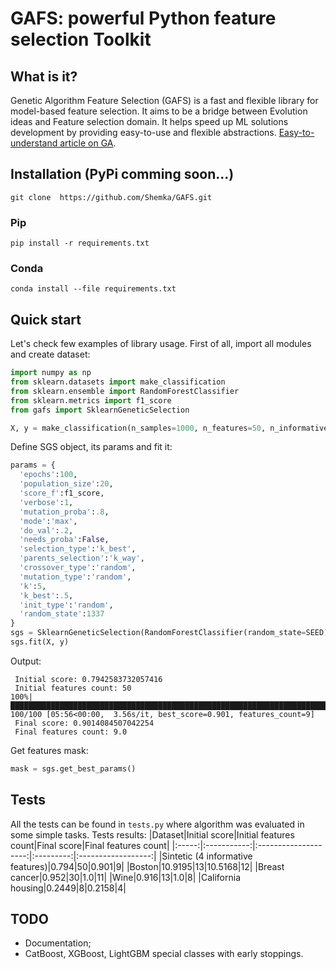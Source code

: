# GAFS: powerful Python feature selection Toolkit

## What is it?
Genetic Algorithm Feature Selection (GAFS) is a fast and flexible library for model-based feature selection. It aims to be a bridge between Evolution ideas and Feature selection domain. It helps speed up ML solutions development by providing easy-to-use and flexible abstractions. [Easy-to-understand article on GA](https://towardsdatascience.com/introduction-to-genetic-algorithms-including-example-code-e396e98d8bf3).

## Installation (PyPi comming soon...)
```git clone  https://github.com/Shemka/GAFS.git```
### Pip
```pip install -r requirements.txt```
### Conda
```conda install --file requirements.txt```

## Quick start
Let's check few examples of library usage. First of all, import all modules and create dataset:
```python
import numpy as np
from sklearn.datasets import make_classification
from sklearn.ensemble import RandomForestClassifier  
from sklearn.metrics import f1_score
from gafs import SklearnGeneticSelection

X, y = make_classification(n_samples=1000, n_features=50, n_informative=4, n_repeated=0, n_classes=2, shuffle=True, random_state=0)
```
Define SGS object, its params and fit it:
```python
params = {
  'epochs':100,
  'population_size':20,
  'score_f':f1_score,
  'verbose':1,
  'mutation_proba':.8,
  'mode':'max',
  'do_val':.2,
  'needs_proba':False,
  'selection_type':'k_best',
  'parents_selection':'k_way',
  'crossover_type':'random',
  'mutation_type':'random',
  'k':5,
  'k_best':.5,
  'init_type':'random',
  'random_state':1337
}
sgs = SklearnGeneticSelection(RandomForestClassifier(random_state=SEED), params)
sgs.fit(X, y)
```
Output:
```
 Initial score: 0.7942583732057416 
 Initial features count: 50 
100%|█████████████████████████████████████████████████████████████████████████████████████████████████████████████████████████████| 100/100 [05:56<00:00,  3.56s/it, best_score=0.901, features_count=9]
 Final score: 0.9014084507042254 
 Final features count: 9.0 
```
Get features mask:
```python
mask = sgs.get_best_params()
```
## Tests
  All the tests can be found in `tests.py` where algorithm was evaluated in some simple tasks. Tests results:
|Dataset|Initial score|Initial features count|Final score|Final features count|
|:-----:|:-----------:|:--------------------:|:---------:|:------------------:|
|Sintetic (4 informative features)|0.794|50|0.901|9|
|Boston|10.9195|13|10.5168|12|
|Breast cancer|0.952|30|1.0|11|
|Wine|0.916|13|1.0|8|
|California housing|0.2449|8|0.2158|4|
## TODO
- Documentation;
- CatBoost, XGBoost, LightGBM special classes with early stoppings.
